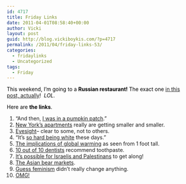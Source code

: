 ```yaml
---
id: 4717
title: Friday Links
date: 2011-04-01T08:58:40+00:00
author: Vicki
layout: post
guid: http://blog.vickiboykis.com/?p=4717
permalink: /2011/04/friday-links-53/
categories:
  - fridaylinks
  - Uncategorized
tags:
  - Friday
---
```

<span style="color: #000000;">This weekend, I&#8217;m going to a <strong>Russian restaurant!</strong> The exact one <a href="http://smellslikeborscht.blogspot.com/2011/03/why-not-to-make-fun-of-big-russian-guys.html">in this post, actually</a>!  <em>LOL. </em></span>

<span style="color: #000000;">Here are <strong>the links</strong>.</span>

  1. &#8220;And then, <a href="http://farm1.static.flickr.com/57/164340543_616fdc863d.jpg" target="_blank">I was in a pumpkin patch</a>.&#8221;
  2. <a href="http://dogonbeautiful.com/yahoo_site_admin/assets/images/4_shelties_in_a_tub.141113233_std.JPG" target="_blank">New York&#8217;s apartments</a> really are getting smaller and smaller.
  3. <a href="http://www.dogsindepth.com/spitz_dog_breeds/images/chow_chow_h03.jpg" target="_blank">Eyesight</a>&#8211; clear to some, not to others.
  4. &#8220;It&#8217;s <a href="http://www.tomyfarm.com/library/wp-content/uploads/2009/09/samoyed.jpg" target="_blank">so hard being white</a> these days.&#8221;
  5. <a href="http://www.hickerphoto.com/data/media/65/cute_puppies_T3510.jpg" target="_blank">The implications of global warming</a> as seen from 1 foot tall.
  6. <a href="http://delviewmedia.weebly.com/uploads/3/0/9/9/3099487/walrus.jpg" target="_blank">10 out of 10 dentists</a> recommend toothpaste.
  7. <a href="http://www.dogmine.com/wp-content/uploads/2009/08/polar-bear-funny-dog-death-hug.jpg" target="_blank">It&#8217;s possible for Israelis and Palestinans</a> to get along!
  8. <a href="http://www.ejfoundation.org/modules/PagEd/medipics/WSPA-asiatic-black-bear.jpg" target="_blank">The Asian bear markets</a>.
  9. <a href="http://www.pug-puppy.com/images/pug-puppy.jpg" target="_blank">Guess feminism</a> didn&#8217;t really change anything.
 10. <a href="http://cache.blippitt.com/wp-content/uploads/2010/03/april-fools.jpg" target="_blank">OMG!</a>
